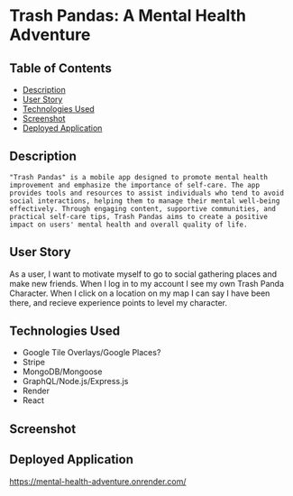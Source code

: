 # Trash Pandas: A Mental Health Adventure

## Table of Contents
- [Description](#description)
- [User Story](#user-story)
- [Technologies Used](#technologies-used)
- [Screenshot](#screenshot)
- [Deployed Application](#deployed-application)

## Description
```
"Trash Pandas" is a mobile app designed to promote mental health improvement and emphasize the importance of self-care. The app provides tools and resources to assist individuals who tend to avoid social interactions, helping them to manage their mental well-being effectively. Through engaging content, supportive communities, and practical self-care tips, Trash Pandas aims to create a positive impact on users' mental health and overall quality of life.
```

## User Story
As a user, I want to motivate myself to go to social gathering places and make new friends. When I log in to my account I see my own Trash Panda Character. When I click on a location on my map I can say I have been there, and recieve experience points to level my character.

## Technologies Used
- Google Tile Overlays/Google Places?
- Stripe
- MongoDB/Mongoose
- GraphQL/Node.js/Express.js
- Render
- React

## Screenshot

## Deployed Application
https://mental-health-adventure.onrender.com/
